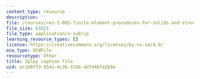 ```yaml
---
content_type: resource
description: ''
file: /courses/res-2-002-finite-element-procedures-for-solids-and-structures-spring-2010/ec3d0f7395414c3631564dfd46fa2b9a_L27JVpZoz_Y.srt
file_size: 63521
file_type: application/x-subrip
learning_resource_types: []
license: https://creativecommons.org/licenses/by-nc-sa/4.0/
ocw_type: OCWFile
resourcetype: Other
title: 3play caption file
uid: ec3d0f73-9541-4c36-3156-4dfd46fa2b9a
---
```

